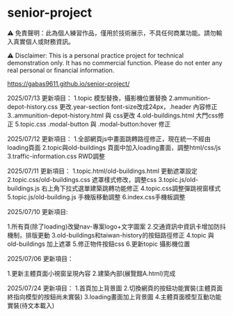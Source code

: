 # senior-project

⚠️ 免責聲明：此為個人練習作品，僅用於技術展示，不具任何商業功能。請勿輸入真實個人或財務資訊。

⚠️ Disclaimer: This is a personal practice project for technical demonstration only. It has no commercial function. Please do not enter any real personal or financial information.

https://gabas9611.github.io/senior-project/

2025/07/13 更新項目：
1.topic 模型替換，攝影機位置替換
2.ammunition-depot-history.css 更改.year-section font-size改成24px，.header 內容修正
3..ammunition-depot-history.html 與 css更改
4.old-buildings.html 大門css修正
5.topic.css .modal-button 與 .modal-button:hover 修正



2025/07/12 更新項目：
1.全部網頁js中畫面跳轉路徑修正，現在統一不經由loading頁面
2.topic與old-buildings 頁面中加入loading畫面，調整html/css/js
3.traffic-information.css RWD調整

2025/07/11 更新項目：
1.topic.html/old-buildings.html 更動遮罩設定
2.topic.css/old-buildings.css 遮罩樣式修改，調整css
3.topic.js/old-buildings.js 右上角下拉式選單建築跳轉功能修正
4.topic.css調整彈跳視窗樣式
5.topic.js/old-building.js 手機版移動調整
6.index.css手機板調整


2025/07/10 更新項目:

1.所有頁(除了loading)改變nav-專案logo+文字圖案
2.交通資訊中資訊卡增加防抖機制，排版更動
3.old-buildings和taiwan-history的按鈕路徑修正
4.topic 與 old-buildings 加上遮罩
5.修正物件按鈕css
6.更新topic 攝影機位置

2025/07/06 更新項目：

1.更新主體頁面小視窗呈現內容
2.建築內部(展覽館A.html)完成

2025/07/24 更新項目：
1.首頁加上背景圖
2.切換網頁的按鈕功能實裝(主體頁面終指向模型的按鈕尚未實裝)
3.loading畫面加上背景圖
4.主體頁面模型互動功能實裝(待文本載入)




